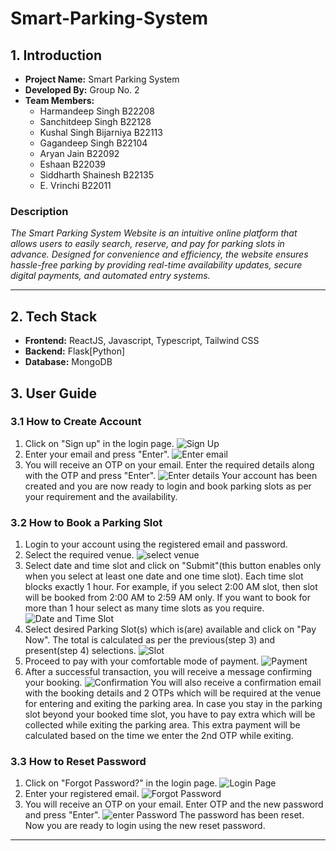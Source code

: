 # Smart-Parking-System
## 1. Introduction
- **Project Name:** Smart Parking System  
- **Developed By:** Group No. 2    
- **Team Members:**    
    - Harmandeep Singh  B22208 <br />
    - Sanchitdeep Singh B22128 <br />
    - Kushal Singh Bijarniya  B22113 <br />
    - Gagandeep Singh  B22104 <br />
    - Aryan Jain  B22092 <br />
    - Eshaan  B22039 <br />
    - Siddharth Shainesh  B22135 <br />
    - E. Vrinchi  B22011 <br />

### Description
_The Smart Parking System Website is an intuitive online platform that allows users to easily search, reserve, and pay for parking slots in advance. Designed for convenience and efficiency, the website ensures hassle-free parking by providing real-time availability updates, secure digital payments, and automated entry systems._  

---

## 2. Tech Stack
- **Frontend:** ReactJS, Javascript, Typescript, Tailwind CSS
- **Backend:** Flask[Python]
- **Database:** MongoDB

## 3. User Guide
### 3.1 How to Create Account
1. Click on "Sign up" in the login page.
![Sign Up](./images/login_page.png)
2. Enter your email and press "Enter".
![Enter email](./images/signup_email.png)
3. You will receive an OTP on your email. Enter the required details along with the OTP and press "Enter".
![Enter details](./images/signup_form.png)
Your account has been created and you are now ready to login and book parking slots as per your requirement and the availability.
  

### 3.2 How to Book a Parking Slot
1. Login to your account using the registered email and password.
2. Select the required venue.
![select venue](./images/main_screen.png)
3. Select date and time slot and click on "Submit"(this button enables only when you select at least one date and one time slot). Each time slot blocks exactly 1 hour. For example, if you select 2:00 AM slot, then slot will be booked from 2:00 AM to 2:59 AM only. If you want to book for more than 1 hour select as many time slots as you require.
![Date and Time Slot](./images/slot_selection.png)
4. Select desired Parking Slot(s) which is(are) available and click on "Pay Now". The total is calculated as per the previous(step 3) and present(step 4) selections.
![Slot](./images/parking_slot.jpeg)
5. Proceed to pay with your comfortable mode of payment.
![Payment](./images/payment.png)
6. After a successful transaction, you will receive a message confirming your booking.
![Confirmation](./images/confirmation.png)
You will also receive a confirmation email with the booking details and 2 OTPs which will be required at the venue for entering and exiting the parking area.
In case you stay in the parking slot beyond your booked time slot, you have to pay extra which will be collected while exiting the parking area.
This extra payment will be calculated based on the time we enter the 2nd OTP while exiting.

### 3.3 How to Reset Password
1. Click on "Forgot Password?" in the login page.
![Login Page](./images/login_page.png)
2. Enter your registered email.
![Forgot Password](./images/forgot_pass.png)
3. You will receive an OTP on your email. Enter OTP and the new password and press "Enter".
![enter Password](./images/enter_pass.png)
The password has been reset. Now you are ready to login using the new reset password.

---
